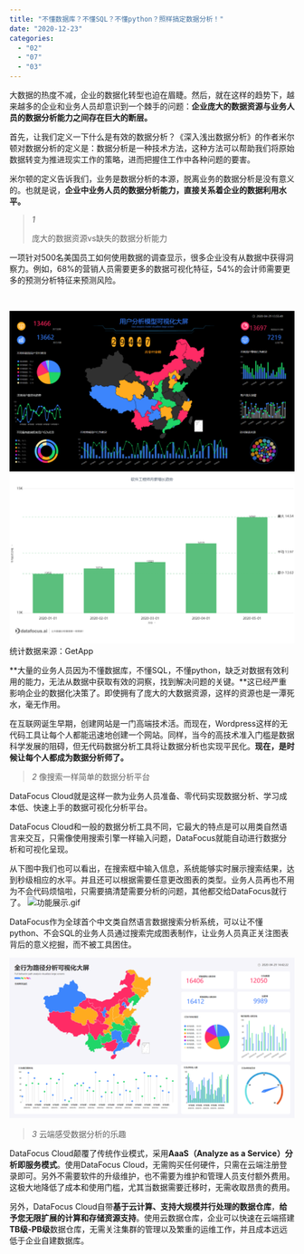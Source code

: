 ```yaml
---
title: "不懂数据库？不懂SQL？不懂python？照样搞定数据分析！"
date: "2020-12-23"
categories: 
  - "02"
  - "07"
  - "03"
---
```


大数据的热度不减，企业的数据化转型也迫在眉睫。然后，就在这样的趋势下，越来越多的企业和业务人员却意识到一个棘手的问题：**企业庞大的数据资源与业务人员的数据分析能力之间存在巨大的断层。**

首先，让我们定义一下什么是有效的数据分析？《深入浅出数据分析》的作者米尔顿对数据分析的定义是：数据分析是一种技术方法，这种方法可以帮助我们将原始数据转变为推进现实工作的策略，进而把握住工作中各种问题的要害。

米尔顿的定义告诉我们，业务是数据分析的本源，脱离业务的数据分析是没有意义的。也就是说，**企业中业务人员的数据分析能力，直接关系着企业的数据利用水平。**

> _1_
> 
> 庞大的数据资源vs缺失的数据分析能力

一项针对500名美国员工如何使用数据的调查显示，很多企业没有从数据中获得洞察力。例如，68%的营销人员需要更多的数据可视化特征，54%的会计师需要更多的预测分析特征来预测风险。

 

![](images/word-image-51.png) ![](images/word-image-52.png) 统计数据来源：GetApp

**大量的业务人员因为不懂数据库，不懂SQL，不懂python，缺乏对数据有效利用的能力，无法从数据中获取有效的洞察，找到解决问题的关键。**这已经严重影响企业的数据化决策了。即使拥有了庞大的大数据资源，这样的资源也是一潭死水，毫无作用。

在互联网诞生早期，创建网站是一门高端技术活。而现在，Wordpress这样的无代码工具让每个人都能迅速地创建一个网站。同样，当今的高技术准入门槛是数据科学发展的阻碍，但无代码数据分析工具将让数据分析也实现平民化。**现在，是时候让每个人都成为数据分析师了。**

> _2_ 像搜索一样简单的数据分析平台

DataFocus Cloud就是这样一款为业务人员准备、零代码实现数据分析、学习成本低、快速上手的数据可视化分析平台。

DataFocus Cloud和一般的数据分析工具不同，它最大的特点是可以用类自然语言来交互，只需像使用搜索引擎一样输入问题，DataFocus就能自动进行数据分析和可视化呈现。

从下图中我们也可以看出，在搜索框中输入信息，系统能够实时展示搜索结果，达到秒级相应的水平。并且还可以根据需要任意更改图表的类型。业务人员再也不用为不会代码烦恼啦，只需要搞清楚需要分析的问题，其他都交给DataFocus就行了。 ![功能展示.gif](images/gif.gif)

DataFocus作为全球首个中文类自然语言数据搜索分析系统，可以让不懂python、不会SQL的业务人员通过搜索完成图表制作，让业务人员真正关注图表背后的意义挖掘，而不被工具困住。

![9.png](images/9-png.png)

> _3_ 云端感受数据分析的乐趣

DataFocus Cloud颠覆了传统作业模式，采用**AaaS（Analyze as a Service）分析即服务模式**。使用DataFocus Cloud，无需购买任何硬件，只需在云端注册登录即可。另外不需要软件的升级维护，也不需要为维护和管理人员支付额外费用。这极大地降低了成本和使用门槛，尤其当数据需要迁移时，无需收取昂贵的费用。

另外，DataFocus Cloud自带**基于云计算、支持大规模并行处理的数据仓库**，**给予您无限扩展的计算和存储资源支持**。使用云数据仓库，企业可以快速在云端搭建**TB级-PB级**数据仓库，无需关注集群的管理以及繁重的运维工作，并且成本远远低于企业自建数据库。
